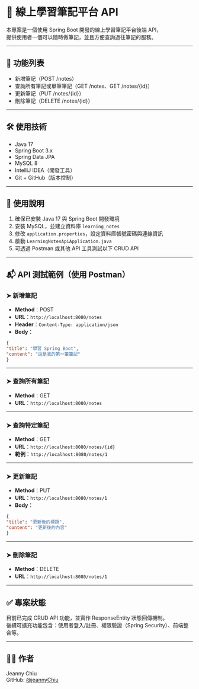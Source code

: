 # 📘 線上學習筆記平台 API

本專案是一個使用 Spring Boot 開發的線上學習筆記平台後端 API，  
提供使用者一個可以隨時做筆記，並且方便查詢過往筆記的服務。

---

## 🔧 功能列表

- 新增筆記（POST /notes）
- 查詢所有筆記或單筆筆記（GET /notes、GET /notes/{id}）
- 更新筆記（PUT /notes/{id}）
- 刪除筆記（DELETE /notes/{id}）

---

## 🛠 使用技術

- Java 17
- Spring Boot 3.x
- Spring Data JPA
- MySQL 8
- IntelliJ IDEA（開發工具）
- Git + GitHub（版本控制）

---

## 🚀 使用說明

1. 確保已安裝 Java 17 與 Spring Boot 開發環境
2. 安裝 MySQL，並建立資料庫 `learning_notes`
3. 修改 `application.properties`，設定資料庫帳號密碼與連線資訊
4. 啟動 `LearningNotesApiApplication.java`
5. 可透過 Postman 或其他 API 工具測試以下 CRUD API

---

## 📬 API 測試範例（使用 Postman）

### ➤ 新增筆記

- **Method**：POST
- **URL**：`http://localhost:8080/notes`
- **Header**：`Content-Type: application/json`
- **Body**：

```json
{
"title": "學習 Spring Boot",
"content": "這是我的第一筆筆記"
}
```

---

### ➤ 查詢所有筆記

- **Method**：GET
- **URL**：`http://localhost:8080/notes`

---

### ➤ 查詢特定筆記

- **Method**：GET
- **URL**：`http://localhost:8080/notes/{id}`
- **範例**：`http://localhost:8080/notes/1`

---

### ➤ 更新筆記

- **Method**：PUT
- **URL**：`http://localhost:8080/notes/1`
- **Body**：

```json
{
"title": "更新後的標題",
"content": "更新後的內容"
}
```

---

### ➤ 刪除筆記

- **Method**：DELETE
- **URL**：`http://localhost:8080/notes/1`

---

## ✅ 專案狀態

目前已完成 CRUD API 功能，並實作 ResponseEntity 狀態回傳機制。  
後續可擴充功能包含：使用者登入/註冊、權限驗證（Spring Security）、前端整合等。

---

## 👩‍💻 作者

Jeanny Chiu  
GitHub: [@jeannyChiu](https://github.com/jeannyChiu)
